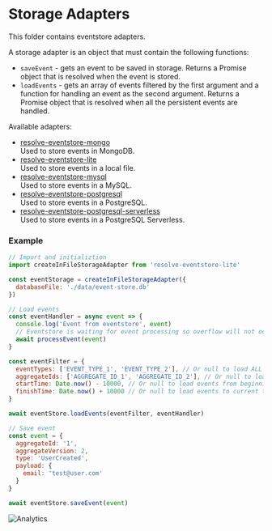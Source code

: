 # **Storage Adapters**

This folder contains eventstore adapters.

A storage adapter is an object that must contain the following functions:

- `saveEvent` - gets an event to be saved in storage. Returns a Promise object that is resolved when the event is stored.
- `loadEvents` - gets an array of events filtered by the first argument and a function for handling an event as the second argument. Returns a Promise object that is resolved when all the persistent events are handled.

Available adapters:

- [resolve-eventstore-mongo](./resolve-eventstore-mongo)  
   Used to store events in MongoDB.
- [resolve-eventstore-lite](./resolve-eventstore-lite)  
   Used to store events in a local file.
- [resolve-eventstore-mysql](./resolve-eventstore-mysql)  
   Used to store events in a MySQL.
- [resolve-eventstore-postgresql](./resolve-eventstore-postgresql)  
  Used to store events in a PostgreSQL.
- [resolve-eventstore-postgresql-serverless](./resolve-eventstore-postgresql-serverless)  
   Used to store events in a PostgreSQL Serverless.  
   
### Example

```js
// Import and initializtion
import createInFileStorageAdapter from 'resolve-eventstore-lite'

const eventStorage = createInFileStorageAdapter({
  databaseFile: './data/event-store.db'
})

// Load events
const eventHandler = async event => {
  console.log('Event from eventstore', event)
  // Eventstore is waiting for event processing so overflow will not occur
  await processEvent(event)
}

const eventFilter = {
  eventTypes: ['EVENT_TYPE_1', 'EVENT_TYPE_2'], // Or null to load ALL event types
  aggregateIds: ['AGGREGATE_ID_1', 'AGGREGATE_ID_2'], // Or null to load ALL aggregate ids
  startTime: Date.now() - 10000, // Or null to load events from beginnig of time
  finishTime: Date.now() + 10000 // Or null to load events to current time
}

await eventStore.loadEvents(eventFilter, eventHandler)

// Save event
const event = {
  aggregateId: '1',
  aggregateVersion: 2,
  type: 'UserCreated',
  payload: {
    email: 'test@user.com'
  }
}

await eventStore.saveEvent(event)
```

![Analytics](https://ga-beacon.appspot.com/UA-118635726-1/packages-resolve-eventstore-adapters-readme?pixel)
